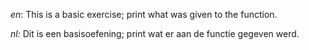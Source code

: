 _en_: This is a basic exercise; print what was given to the function.

_nl:_ Dit is een basisoefening; print wat er aan de functie gegeven werd.
